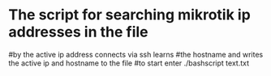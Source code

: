 # The script for searching mikrotik ip addresses in the file
#by the active ip address connects via ssh learns 
#the hostname and writes the active ip and hostname to the file
#to start enter ./bashscript text.txt
